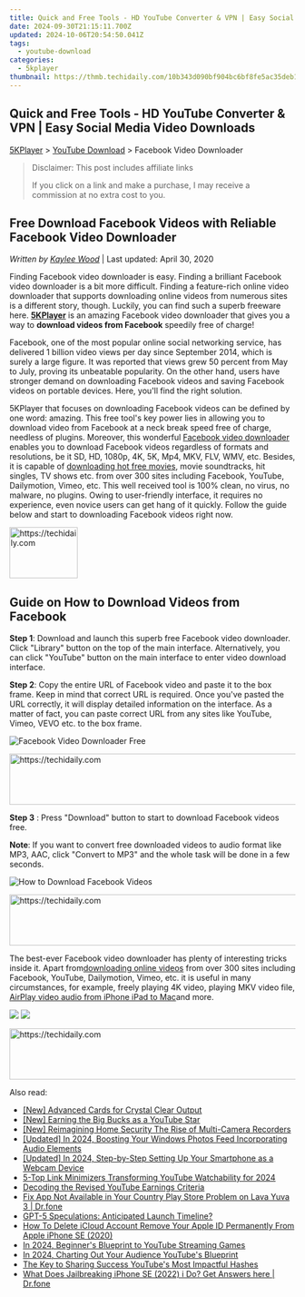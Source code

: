 ```yaml
---
title: Quick and Free Tools - HD YouTube Converter & VPN | Easy Social Media Video Downloads
date: 2024-09-30T21:15:11.700Z
updated: 2024-10-06T20:54:50.041Z
tags:
  - youtube-download
categories:
  - 5kplayer
thumbnail: https://thmb.techidaily.com/10b343d090bf904bc6bf8fe5ac35deb164bc4c88645e3dc6ba8f681d6f6e808f.jpg
---
```


## Quick and Free Tools - HD YouTube Converter & VPN | Easy Social Media Video Downloads

[5KPlayer](https://tools.techidaily.com/5kplayer/products/) \> [YouTube Download](https://tools.techidaily.com/5kplayer/youtube-download/) \> Facebook Video Downloader 

>  Disclaimer: This post includes affiliate links
>
>  If you click on a link and make a purchase, I may receive a commission at no extra cost to you.
>

## Free Download Facebook Videos with Reliable Facebook Video Downloader

 _Written by [Kaylee Wood](https://www.quora.com/profile/Amanda-Hu-21)_ | Last updated: April 30, 2020 

Finding Facebook video downloader is easy. Finding a brilliant Facebook video downloader is a bit more difficult. Finding a feature-rich online video downloader that supports downloading online videos from numerous sites is a different story, though. Luckily, you can find such a superb freeware here. [**5KPlayer**](https://tools.techidaily.com/5kplayer/products/) is an amazing Facebook video downloader that gives you a way to **download videos from Facebook** speedily free of charge! 

Facebook, one of the most popular online social networking service, has delivered 1 billion video views per day since September 2014, which is surely a large figure. It was reported that views grew 50 percent from May to July, proving its unbeatable popularity. On the other hand, users have stronger demand on downloading Facebook videos and saving Facebook videos on portable devices. Here, you'll find the right solution.

5KPlayer that focuses on downloading Facebook videos can be defined by one word: amazing. This free tool's key power lies in allowing you to download video from Facebook at a neck break speed free of charge, needless of plugins. Moreover, this wonderful [Facebook video downloader](https://tools.techidaily.com/5kplayer/youtube-download/) enables you to download Facebook videos regardless of formats and resolutions, be it SD, HD, 1080p, 4K, 5K, Mp4, MKV, FLV, WMV, etc. Besides, it is capable of [downloading hot free movies](https://tools.techidaily.com/5kplayer/youtube-download/), movie soundtracks, hit singles, TV shows etc. from over 300 sites including Facebook, YouTube, Dailymotion, Vimeo, etc. This well received tool is 100% clean, no virus, no malware, no plugins. Owing to user-friendly interface, it requires no experience, even novice users can get hang of it quickly. Follow the guide below and start to downloading Facebook videos right now.

<!-- affiliate ads begin -->
<a href="https://aligracehair.sjv.io/c/5597632/2135408/19272" target="_top" id="2135408">
  <img src="//a.impactradius-go.com/display-ad/19272-2135408" border="0" alt="https://techidaily.com" width="120" height="90"/>
</a>
<img height="0" width="0" src="https://aligracehair.sjv.io/i/5597632/2135408/19272" style="position:absolute;visibility:hidden;" border="0" />
<!-- affiliate ads end -->

## Guide on How to Download Videos from Facebook

**Step 1**: Download and launch this superb free Facebook video downloader. Click "Library" button on the top of the main interface. Alternatively, you can click "YouTube" button on the main interface to enter video download interface.

**Step 2**: Copy the entire URL of Facebook video and paste it to the box frame. Keep in mind that correct URL is required. Once you've pasted the URL correctly, it will display detailed information on the interface. As a matter of fact, you can paste correct URL from any sites like YouTube, Vimeo, VEVO etc. to the box frame.

![Facebook Video Downloader Free](https://www.5kplayer.com/youtube-download/img/youtube-0119-01.jpg) 

<!-- affiliate ads begin -->
<a href="https://aligracehair.sjv.io/c/5597632/1886073/19272" target="_top" id="1886073">
  <img src="//a.impactradius-go.com/display-ad/19272-1886073" border="0" alt="https://techidaily.com" width="728" height="90"/>
</a>
<img height="0" width="0" src="https://aligracehair.sjv.io/i/5597632/1886073/19272" style="position:absolute;visibility:hidden;" border="0" />
<!-- affiliate ads end -->

**Step 3** : Press "Download" button to start to download Facebook videos free.

**Note**: If you want to convert free downloaded videos to audio format like MP3, AAC, click "Convert to MP3" and the whole task will be done in a few seconds.

![How to Download Facebook Videos](https://www.5kplayer.com/youtube-download/img/download-facebook-video.jpg) 

<!-- affiliate ads begin -->
<a href="https://appsumo.8odi.net/c/5597632/2123735/7443" target="_top" id="2123735">
  <img src="//a.impactradius-go.com/display-ad/7443-2123735" border="0" alt="https://techidaily.com" width="600" height="90"/>
</a>
<img height="0" width="0" src="https://appsumo.8odi.net/i/5597632/2123735/7443" style="position:absolute;visibility:hidden;" border="0" />
<!-- affiliate ads end -->

The best-ever Facebook video downloader has plenty of interesting tricks inside it. Apart from[downloading online videos](https://tools.techidaily.com/5kplayer/products/) from over 300 sites including Facebook, YouTube, Dailymotion, Vimeo, etc. it is useful in many circumstances, for example, freely playing 4K video, playing MKV video file, [AirPlay video audio from iPhone iPad to Mac](https://tools.techidaily.com/5kplayer/airplay/)and more. 

[![](https://www.5kplayer.com/youtube-download/../button/freedownwhitewin.png)](https://tools.techidaily.com/5kplayer/products/) [![](https://www.5kplayer.com/youtube-download/../button/freedownbackmac.png)](https://tools.techidaily.com/5kplayer/products/)

<!-- affiliate ads begin -->
<a href="https://aligracehair.sjv.io/c/5597632/1918666/19272" target="_top" id="1918666">
  <img src="//a.impactradius-go.com/display-ad/19272-1918666" border="0" alt="https://techidaily.com" width="728" height="90"/>
</a>
<img height="0" width="0" src="https://aligracehair.sjv.io/i/5597632/1918666/19272" style="position:absolute;visibility:hidden;" border="0" />
<!-- affiliate ads end -->

<ins class="adsbygoogle"
     style="display:block"
     data-ad-format="autorelaxed"
     data-ad-client="ca-pub-7571918770474297"
     data-ad-slot="1223367746"></ins>

<ins class="adsbygoogle"
     style="display:block"
     data-ad-client="ca-pub-7571918770474297"
     data-ad-slot="8358498916"
     data-ad-format="auto"
     data-full-width-responsive="true"></ins>

<span class="atpl-alsoreadstyle">Also read:</span>
<div><ul>
<li><a href="https://extra-lessons.techidaily.com/new-advanced-cards-for-crystal-clear-output/"><u>[New] Advanced Cards for Crystal Clear Output</u></a></li>
<li><a href="https://youtube-video-recordings.techidaily.com/new-earning-the-big-bucks-as-a-youtube-star/"><u>[New] Earning the Big Bucks as a YouTube Star</u></a></li>
<li><a href="https://screen-video-capture.techidaily.com/new-reimagining-home-security-the-rise-of-multi-camera-recorders/"><u>[New] Reimagining Home Security The Rise of Multi-Camera Recorders</u></a></li>
<li><a href="https://fox-cloud.techidaily.com/updated-in-2024-boosting-your-windows-photos-feed-incorporating-audio-elements/"><u>[Updated] In 2024, Boosting Your Windows Photos Feed Incorporating Audio Elements</u></a></li>
<li><a href="https://screen-video-capture.techidaily.com/updated-in-2024-step-by-step-setting-up-your-smartphone-as-a-webcam-device/"><u>[Updated] In 2024, Step-by-Step Setting Up Your Smartphone as a Webcam Device</u></a></li>
<li><a href="https://youtube-video-recordings.techidaily.com/5-top-link-minimizers-transforming-youtube-watchability-for-2024/"><u>5-Top Link Minimizers Transforming YouTube Watchability for 2024</u></a></li>
<li><a href="https://youtube-video-recordings.techidaily.com/decoding-the-revised-youtube-earnings-criteria/"><u>Decoding the Revised YouTube Earnings Criteria</u></a></li>
<li><a href="https://howto.techidaily.com/fix-app-not-available-in-your-country-play-store-problem-on-lava-yuva-3-drfone-by-drfone-fix-android-problems-fix-android-problems/"><u>Fix App Not Available in Your Country Play Store Problem on Lava Yuva 3 | Dr.fone</u></a></li>
<li><a href="https://tech-haven.techidaily.com/gpt-5-speculations-anticipated-launch-timeline/"><u>GPT-5 Speculations: Anticipated Launch Timeline?</u></a></li>
<li><a href="https://apple-account.techidaily.com/how-to-delete-icloud-account-remove-your-apple-id-permanently-from-apple-iphone-se-2020-by-drfone-ios/"><u>How To Delete iCloud Account Remove Your Apple ID Permanently From Apple iPhone SE (2020)</u></a></li>
<li><a href="https://youtube-video-recordings.techidaily.com/in-2024-beginners-blueprint-to-youtube-streaming-games/"><u>In 2024, Beginner's Blueprint to YouTube Streaming Games</u></a></li>
<li><a href="https://youtube-video-recordings.techidaily.com/in-2024-charting-out-your-audience-youtubes-blueprint/"><u>In 2024, Charting Out Your Audience YouTube's Blueprint</u></a></li>
<li><a href="https://youtube-video-recordings.techidaily.com/the-key-to-sharing-success-youtubes-most-impactful-hashes/"><u>The Key to Sharing Success YouTube's Most Impactful Hashes</u></a></li>
<li><a href="https://iphone-unlock.techidaily.com/what-does-jailbreaking-iphone-se-2022-i-do-get-answers-here-drfone-by-drfone-ios/"><u>What Does Jailbreaking iPhone SE (2022) i Do? Get Answers here | Dr.fone</u></a></li>
</ul></div>

